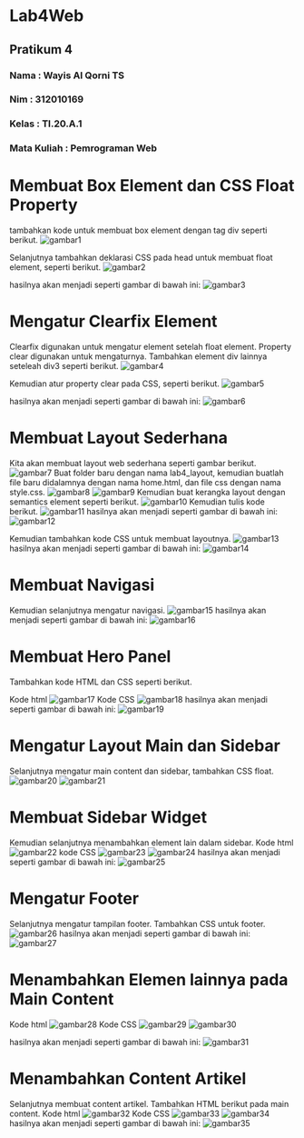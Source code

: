 # Lab4Web
## Pratikum 4
### Nama        : Wayis Al Qorni TS
### Nim         : 312010169
### Kelas       : TI.20.A.1
### Mata Kuliah : Pemrograman Web

# Membuat Box Element dan CSS Float Property 
tambahkan kode untuk membuat box element dengan tag div seperti berikut.
![gambar1](gambar/vv11.PNG)

Selanjutnya tambahkan deklarasi CSS pada head untuk membuat float element, seperti berikut. 
![gambar2](gambar/vv12.PNG)

hasilnya akan menjadi seperti gambar di bawah ini:
![gambar3](gambar/vv1.PNG)

# Mengatur Clearfix Element 
Clearfix digunakan untuk mengatur element setelah float element. Property clear digunakan untuk mengaturnya. 
Tambahkan element div lainnya seteleah div3 seperti berikut. 
![gambar4](gambar/vv13.PNG)

Kemudian atur property clear pada CSS, seperti berikut. 
![gambar5](gambar/vv14.PNG)

hasilnya akan menjadi seperti gambar di bawah ini:
![gambar6](gambar/vv2.PNG)

# Membuat Layout Sederhana 
Kita akan membuat layout web sederhana seperti gambar berikut.
![gambar7](gambar/vv15.PNG)
Buat folder baru dengan nama lab4_layout, kemudian buatlah file baru didalamnya dengan nama home.html, dan file css dengan nama style.css.
![gambar8](gambar/vv16.PNG)
![gambar9](gambar/vv17.PNG)
Kemudian buat kerangka layout dengan semantics element seperti berikut. 
![gambar10](gambar/vv18.PNG)
Kemudian tulis kode berikut. 
![gambar11](gambar/vv19.PNG)
hasilnya akan menjadi seperti gambar di bawah ini:
![gambar12](gambar/vv3.PNG)

Kemudian tambahkan kode CSS untuk membuat layoutnya. 
![gambar13](gambar/vv20.PNG)
hasilnya akan menjadi seperti gambar di bawah ini:
![gambar14](gambar/vv4.PNG)

# Membuat Navigasi 
Kemudian selanjutnya mengatur navigasi.
![gambar15](gambar/vv21.PNG)
hasilnya akan menjadi seperti gambar di bawah ini:
![gambar16](gambar/vv5.PNG)

# Membuat Hero Panel
Tambahkan kode HTML dan CSS seperti berikut. 

Kode html
![gambar17](gambar/vv22.PNG)
Kode CSS
![gambar18](gambar/vv23.PNG)
hasilnya akan menjadi seperti gambar di bawah ini:
![gambar19](gambar/vv6.PNG)

# Mengatur Layout Main dan Sidebar 
Selanjutnya mengatur main content dan sidebar, tambahkan CSS float.
![gambar20](gambar/vv24.PNG)
![gambar21](gambar/vv25.PNG)

# Membuat Sidebar Widget 
Kemudian selanjutnya menambahkan element lain dalam sidebar. 
Kode html
![gambar22](gambar/vv26.PNG)
kode CSS
![gambar23](gambar/vv27.PNG)
![gambar24](gambar/vv28.PNG)
hasilnya akan menjadi seperti gambar di bawah ini:
![gambar25](gambar/vv7.PNG)

# Mengatur Footer 
Selanjutnya mengatur tampilan footer. Tambahkan CSS untuk footer.
![gambar26](gambar/vv29.PNG)
hasilnya akan menjadi seperti gambar di bawah ini:
![gambar27](gambar/vv8.PNG)

# Menambahkan Elemen lainnya pada Main Content 
Kode html
![gambar28](gambar/vv30.PNG)
Kode CSS
![gambar29](gambar/vv31.PNG)
![gambar30](gambar/vv32.PNG)

hasilnya akan menjadi seperti gambar di bawah ini:
![gambar31](gambar/vv9.PNG)

# Menambahkan Content Artikel 
Selanjutnya membuat content artikel. Tambahkan HTML berikut pada main content. 
Kode html
![gambar32](gambar/vv33.PNG)
Kode CSS
![gambar33](gambar/vv34.PNG)
![gambar34](gambar/vv35.PNG)
hasilnya akan menjadi seperti gambar di bawah ini:
![gambar35](gambar/vv10.PNG)




